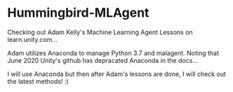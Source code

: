 # Hummingbird-MLAgent
Checking out Adam Kelly's Machine Learning Agent Lessons on learn.unity.com... 

Adam utilizes Anaconda to manage Python 3.7 and malagent.  Noting that June 2020 Unity's github has depracated Anaconda in the docs... 

I will use Anaconda but then after Adam's lessons are done, I will check out the latest methods! :)
